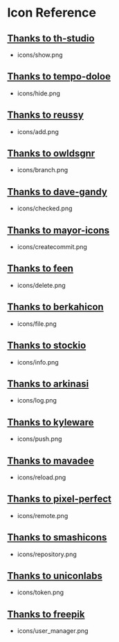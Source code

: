 # Icon Reference

## <a href="https://www.flaticon.com/authors/th-studio" target="_blank">Thanks to th-studio</a>
- icons/show.png

## <a href="https://www.flaticon.com/authors/tempo-doloe" target="_blank">Thanks to tempo-doloe</a>
- icons/hide.png

## <a href="https://www.flaticon.com/authors/reussy" target="_blank">Thanks to reussy</a>
- icons/add.png

## <a href="https://www.flaticon.com/authors/owldsgnr" target="_blank">Thanks to owldsgnr</a>
- icons/branch.png

## <a href="https://www.flaticon.com/authors/dave-gandy" target="_blank">Thanks to dave-gandy</a>
- icons/checked.png

## <a href="https://www.flaticon.com/authors/mayor-icons" target="_blank">Thanks to mayor-icons</a>
- icons/createcommit.png

## <a href="https://www.flaticon.com/authors/feen" target="_blank">Thanks to feen</a>
- icons/delete.png

## <a href="https://www.flaticon.com/authors/berkahicon" target="_blank">Thanks to berkahicon</a>
- icons/file.png

## <a href="https://www.flaticon.com/authors/stockio" target="_blank">Thanks to stockio</a>
- icons/info.png

## <a href="https://www.flaticon.com/authors/arkinasi" target="_blank">Thanks to arkinasi</a>
- icons/log.png

## <a href="https://www.flaticon.com/authors/kyleware" target="_blank">Thanks to kyleware</a>
- icons/push.png

## <a href="https://www.flaticon.com/authors/mavadee" target="_blank">Thanks to mavadee</a>
- icons/reload.png

## <a href="https://www.flaticon.com/authors/pixel-perfect" target="_blank">Thanks to pixel-perfect</a>
- icons/remote.png

## <a href="https://www.flaticon.com/authors/smashicons" target="_blank">Thanks to smashicons</a>
- icons/repository.png

## <a href="https://www.flaticon.com/authors/uniconlabs" target="_blank">Thanks to uniconlabs</a>
- icons/token.png

## <a href="https://www.flaticon.com/authors/freepik" target="_blank">Thanks to freepik</a>
- icons/user_manager.png